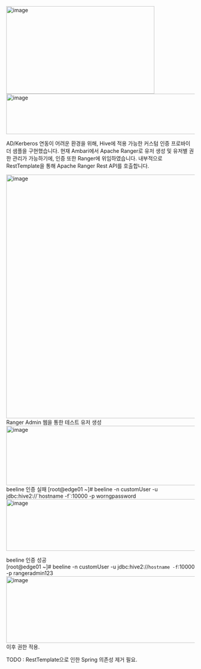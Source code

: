 <img width="396" height="234" alt="image" src="https://github.com/user-attachments/assets/b9ef6979-3205-40fe-b7f8-c3ee216d1898" />
<img width="1052" height="108" alt="image" src="https://github.com/user-attachments/assets/00029e6a-9459-4a3c-8ab2-f82ba12c759a" />

AD/Kerberos 연동이 어려운 환경을 위해, Hive에 적용 가능한 커스텀 인증 프로바이더 샘플을 구현했습니다.
현재 Ambari에서 Apache Ranger로 유저 생성 및 유저별 권한 관리가 가능하기에, 인증 또한 Ranger에 위임하였습니다.
내부적으로 RestTemplate을 통해 Apache Ranger Rest API를 호출합니다.    

  
  
<img width="569" height="651" alt="image" src="https://github.com/user-attachments/assets/72c1b587-be63-48dc-8cba-c7ca34e7bcc1" />  
Ranger Admin 웹을 통한 테스트 유저 생성  


<img width="1801" height="159" alt="image" src="https://github.com/user-attachments/assets/a9ca7f66-d696-41bf-a33a-53d919e7f9d6" />
beeline 인증 실패    
[root@edge01 ~]# beeline -n customUser -u jdbc:hive2://`hostname -f`:10000 -p worngpassword  
<img width="1626" height="138" alt="image" src="https://github.com/user-attachments/assets/d6fe5eb8-6a0c-44d9-a4a8-5ac31022c6fa" />  

  
beeline 인증 성공    
[root@edge01 ~]# beeline -n customUser -u jdbc:hive2://`hostname -f`:10000 -p rangeradmin123  
<img width="1903" height="178" alt="image" src="https://github.com/user-attachments/assets/c347c514-2b34-4668-9aca-9d777993ff4f" />  
이후 권한 적용.  
    
TODO : RestTemplate으로 인한 Spring 의존성 제거 필요.


